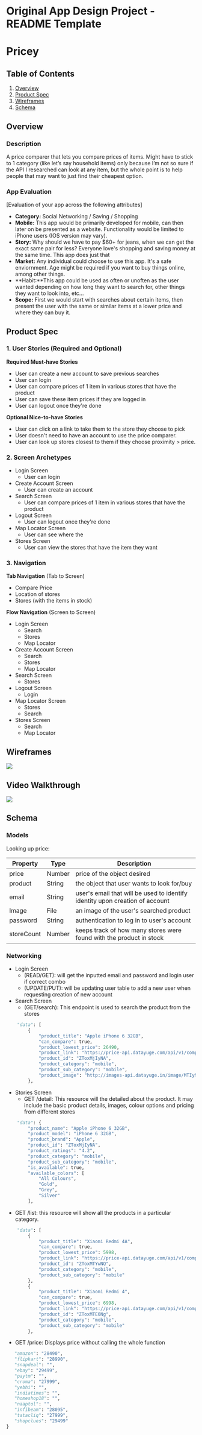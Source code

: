 Original App Design Project - README Template
===  

# Pricey

## Table of Contents
1. [Overview](#Overview)
1. [Product Spec](#Product-Spec)
1. [Wireframes](#Wireframes)
2. [Schema](#Schema)

## Overview
### Description
A price comparer that lets you compare prices of items. Might have to stick to 1 category (like let’s say household items) only because I’m not so sure if the API I researched can look at any item, but the whole point is to help people that may want to just find their cheapest option.

### App Evaluation
[Evaluation of your app across the following attributes]
- **Category:** Social Networking / Saving / Shopping
- **Mobile:** This app would be primarily developed for mobile, can then later on be presented as a website. Functionality would be limited to iPhone users (IOS version may vary).
- **Story:** Why should we have to pay $60+ for jeans, when we can get the exact same pair for less? Everyone love's shopping and saving money at the same time. This app does just that 
- **Market:** Any individual could choose to use this app. It's a safe enviornment. Age might be required if you want to buy things online, among other things. 
- **Habit:**This app could be used as often or unoften as the user wanted depending on how long they want to search for, other things they want to look into, etc...
- **Scope:** First we would start with searches about certain items, then present the user with the same or similar items at a lower price and where they can buy it.

## Product Spec

### 1. User Stories (Required and Optional)

**Required Must-have Stories**

* User can create a new account to save previous searches
* User can login
* User can compare prices of 1 item in various stores that have the product 
* User can save these item prices if they are logged in
* User can logout once they're done

**Optional Nice-to-have Stories**

* User can click on a link to take them to the store they choose to pick 
* User doesn't need to have an account to use the price comparer.
* User can look up stores closest to them if they choose proximity > price.

### 2. Screen Archetypes

* Login Screen
    * User can login
* Create Account Screen
    * User can create an account
* Search Screen
    * User can compare prices of 1 item in various stores that have the product
* Logout Screen
    * User can logout once they're done
* Map Locator Screen
    * User can see where the 
* Stores Screen
    * User can view the stores that have the item they want

### 3. Navigation

**Tab Navigation** (Tab to Screen)

* Compare Price
* Location of stores
* Stores (with the items in stock)

**Flow Navigation** (Screen to Screen)

* Login Screen
    * Search
    * Stores
    * Map Locator
* Create Account Screen
    * Search
    * Stores
    * Map Locator
* Search Screen
    * Stores
* Logout Screen
    * Login
* Map Locator Screen
    * Stores
    * Search
* Stores Screen
    * Search
    * Map Locator

## Wireframes

![](https://i.imgur.com/1sKrO53.jpg)


## Video Walkthrough

![](https://i.imgur.com/G9vQ5w9.gif)


## Schema 
### Models
Looking up price:

|  Property  |    Type     |        Description          |
|  --------  |    ------   |        -----------          |
|  price     |    Number   |price of the object desired  |
|  product   |    String   |the object that user wants to look for/buy|
|  email     |    String   |user's email that will be used to identify identity upon creation of account|
|  Image     |    File     |an image of the user's searched product|
|  password  |    String   |authentication to log in to user's account |
|  storeCount|    Number   |keeps track of how many stores were found with the product in stock|


### Networking
* Login Screen
   * (READ/GET): will get the inputted email and password and login user if correct combo
   * (UPDATE/PUT): will be updating user table to add a new user when requesting creation of new account
* Search Screen 
   * (GET/search): This endpoint is used to search the product from the stores
``` python {
    "data": [
        {
            "product_title": "Apple iPhone 6 32GB",
            "can_compare": true,
            "product_lowest_price": 26490,
            "product_link": "https://price-api.datayuge.com/api/v1/compare/detail?id=ZToxMjIyNA",
            "product_id": "ZToxMjIyNA",
            "product_category": "mobile",
            "product_sub_category": "mobile",
            "product_image": "http://images-api.datayuge.in/image/MTIyMjQtMjYtMQ.jpg"
        }, 
   ```
* Stories Screen 
   * GET /detail: This resource will the detailed about the product. It may include the basic product details, images, colour options and pricing from different stores
``` python {
    "data": {
        "product_name": "Apple iPhone 6 32GB",
        "product_model": "iPhone 6 32GB",
        "product_brand": "Apple",
        "product_id": "ZToxMjIyNA",
        "product_ratings": "4.2",
        "product_category": "mobile",
        "product_sub_category": "mobile",
        "is_available": true,
        "available_colors": [
            "All Colours",
            "Gold",
            "Grey",
            "Silver"
        ], 
```
   * GET /list: this resource will show all the products in a particular category. 
``` python {
    "data": [
        {
            "product_title": "Xiaomi Redmi 4A",
            "can_compare": true,
            "product_lowest_price": 5998,
            "product_link": "https://price-api.datayuge.com/api/v1/compare/detail?id=ZToxMTYwNQ",
            "product_id": "ZToxMTYwNQ",
            "product_category": "mobile",
            "product_sub_category": "mobile"
        },
        {
            "product_title": "Xiaomi Redmi 4",
            "can_compare": true,
            "product_lowest_price": 6998,
            "product_link": "https://price-api.datayuge.com/api/v1/compare/detail?id=ZToxMTE0Ng",
            "product_id": "ZToxMTE0Ng",
            "product_category": "mobile",
            "product_sub_category": "mobile"
        },
```
   
   * GET /price: Displays price without calling the whole function 
  
 ```python {
    "amazon": "28490",
    "flipkart": "28990",
    "snapdeal": "",
    "ebay": "29499",
    "paytm": "",
    "croma": "27999",
    "yebhi": "",
    "indiatimes": "",
    "homeshop18": "",
    "naaptol": "",
    "infibeam": "28095",
    "tatacliq": "27999",
    "shopclues": "29499"
}
```
